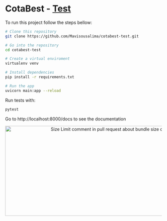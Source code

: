 # CotaBest - [Test][cult]

To run this project follow the steps bellow:

```bash
# Clone this repository
git clone https://github.com/Mavisousalima/cotabest-test.git

# Go into the repository
cd cotabest-test

# Create a virtual enviroment
virtualenv venv

# Install dependencies
pip install -r requirements.txt

# Run the app
uvicorn main:app --reload
```

Run tests with:

```bash
pytest
```

Go to http://localhost:8000/docs to see the documentation

<p align="center">
<img src="https://i.ibb.co/dQ1fjtG/imagem-2022-11-29-121443978.png"
  alt="Size Limit comment in pull request about bundle size changes"
  width="686" height="289">
</p>

[cult]: http://cultofmartians.com/tasks/size-limit-config.html
